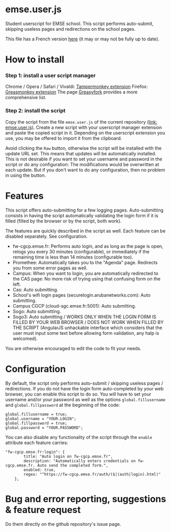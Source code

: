 # emse.user.js
Student userscript for EMSE school.
This script performs auto-submit, skipping useless pages and redirections on the school pages.

This file has a French version [here](https://github.com/mathieucaroff/emse.user.js/blob/master/README.fr.md) (it may or may not be fully up to date).

# How to install
### Step 1: install a user script manager
Chrome / Opera / Safari / Vivaldi: [Tampermonkey extension](https://chrome.google.com/webstore/detail/tampermonkey/dhdgffkkebhmkfjojejmpbldmpobfkfo)
Firefox: [Greasmonkey extension](https://addons.mozilla.org/firefox/addon/greasemonkey/)
The page [Greasyfork](https://greasyfork.org/en) provides a more comprehensive list.

### Step 2: install the script
Copy the script from the file `emse.user.js` of the current repository [(link: emse.user.js)](https://github.com/mathieucaroff/emse.user.js/blob/master/emse.user.js). Create a new script with your userscript manager extension and paste the copied script in it.
Depending on the userscript extension you use, you may be offered to import it from the clipboard.

Avoid clicking the `Raw` button, otherwise the script will be installed with the update URL set. This means that updates will be automatically installed. This is not desirable if you want to set your username and password in the script or do any configuration: The modifications would be overwritten at each update. But if you don't want to do any configuration, then no problem in using the button.

# Features
This script offers auto-submitting for a few logging pages. Auto-submitting consists in having the script automatically validating the login form if it is filled (filled by the browser or by the script, both work).

The features are quickly described in the script as well. Each feature can be disabled separately. See configuration.

 * fw-cgcp.emse.fr: Performs auto login, and as long as the page is open, relogs you every 30 minutes (configurable), or immediately if the remaining time is less than 14 minutes (configurable too).
 * Promethee: Automatically takes you to the "Agenda" page. Redirects you from some error pages as well.
 * Campus: When you want to login, you are automatically redirected to the CAS page: No more risk of trying using that confusing form on the left.
 * Cas: Auto submitting.
 * School's wifi login pages (securelogin.arubanetworks.com): Auto submitting.
 * Campus CGCP (cloud-sgc.emse.fr:5001): Auto submitting.
 * Sogo: Auto submitting.
 * Sogo3: Auto submitting / WORKS ONLY WHEN THE LOGIN FORM IS FILLED BY YOUR WEB BROWSER / DOES NOT WORK WHEN FILLED BY THE SCRIPT (AngularJS unhackable interface which considers that the user must input some text before allowing form validation, any halp is welcomed).
 
You are otherwise encouraged to edit the code to fit your needs.

# Configuration
By default, the script only performs auto-submit / skipping useless pages / redirections. If you do not have the login form auto-completed by your web browser, you can enable this script to do so. You will have to set your username and/or your password as well as the options `global.fillusername` and `global.fillpassword` at the beginning of the code:

    global.fillusername = true;
    global.username = "YOUR.LOGIN";
    global.fillpassword = true;
    global.password = "YOUR.PASSWORD";
    
You can also disable any functionality of the script through the `enable` attribute each feature carries:

    "fw-cgcp.emse.fr:login": {
    		title: "Auto login on fw-cgcp.emse.fr",
    		description: "Automatically enters credentials on fw-cgcp.emse.fr. Auto send the completed form.",
    		enabled: true,
    		regex: "^https://fw-cgcp.emse.fr/auth/($|(auth|login).html)"
	    },

# Bug and error reporting, suggestions & feature request
Do them directly on the github repository's issue page.

